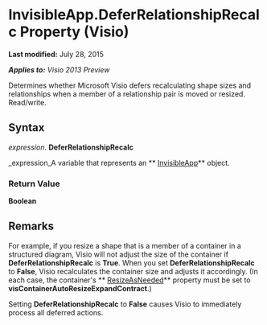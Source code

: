 
# InvisibleApp.DeferRelationshipRecalc Property (Visio)

 **Last modified:** July 28, 2015

 _**Applies to:** Visio 2013 Preview_

Determines whether Microsoft Visio defers recalculating shape sizes and relationships when a member of a relationship pair is moved or resized. Read/write.


## Syntax

 _expression_. **DeferRelationshipRecalc**

 _expression_A variable that represents an  ** [InvisibleApp](70a30571-2017-af8b-eaa1-bf93c758a46a.md)** object.


### Return Value

 **Boolean**


## Remarks

For example, if you resize a shape that is a member of a container in a structured diagram, Visio will not adjust the size of the container if  **DeferRelationshipRecalc** is **True**. When you set  **DeferRelationshipRecalc** to **False**, Visio recalculates the container size and adjusts it accordingly. (In each case, the container's  ** [ResizeAsNeeded](13bd0493-95fd-73bf-454c-a39c69589bcd.md)** property must be set to **visContainerAutoResizeExpandContract**.)

Setting  **DeferRelationshipRecalc** to **False** causes Visio to immediately process all deferred actions.

